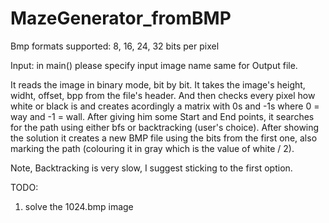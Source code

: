 # MazeGenerator_fromBMP
Bmp formats supported: 8, 16, 24, 32 bits per pixel

Input: in main() please specify input image name
same for Output file.

It reads the image in binary mode, bit by bit. It takes the image's height, widht, offset, bpp from the file's header.
And then checks every pixel how white or black is and creates acordingly a matrix with 0s and -1s where
0 = way and -1 = wall.
After giving him some Start and End points, it searches for the path using either bfs or backtracking (user's choice).
After showing the solution it creates a new BMP file using the bits from the first one, also marking the path 
(colouring it in gray which is the value of white / 2).

Note, Backtracking is very slow, I suggest sticking to the first option.

TODO:
1. solve the 1024.bmp image
